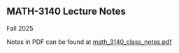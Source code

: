 ## MATH-3140 Lecture Notes

Fall 2025

Notes in PDF can be found at [math_3140_class_notes.pdf](math_3140_class_notes.pdf)

